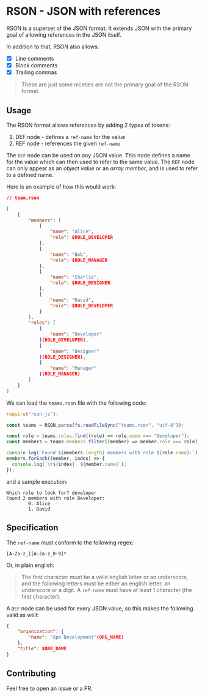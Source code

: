 # RSON - JSON with references

RSON is a superset of the JSON format. It extends JSON with the primary goal of allowing
references in the JSON itself.

In addition to that, RSON also allows:

- [x] Line comments
- [x] Block comments
- [x] Trailing commas

> These are just some niceties are not the primary goal of the RSON format.

## Usage

The RSON format allows references by adding 2 types of tokens:

1. DEF node - defines a `ref-name` for the value
2. REF node - references the given `ref-name`

The `DEF` node can be used on any JSON value. This node defines a name for the value which can then used
to refer to the same value.
The `REF` node can only appear as an _object value_ or an _array member_, and is used to refer to a
defined name.

Here is an example of how this would work:

```json
// team.rson

[
    {
        "members": [
            {
                "name": "Alice",
                "role": $ROLE_DEVELOPER
            },
            {
                "name": "Bob",
                "role": $ROLE_MANAGER
            },
            {
                "name": "Charlie",
                "role": $ROLE_DESIGNER
            },
            {
                "name": "David",
                "role": $ROLE_DEVELOPER
            }
        ],
        "roles": [
            {
                "name": "Developer"
            }(ROLE_DEVELOPER),
            {
                "name": "Designer"
            }(ROLE_DESIGNER),
            {
                "name": "Manager"
            }(ROLE_MANAGER)
        ]
    }
]
```

We can load the `teams.rson` file with the following code:

```javascript
require("rson-js");

const teams = RSON.parse(fs.readFileSync("teams.rson", "utf-8"));

const role = teams.roles.find((role) => role.name === "Developer");
const members = teams.members.filter((member) => member.role === role); // <- Note we compare the role object

console.log(`Found ${members.length} members with role ${role.name}:`);
members.forEach((member, index) => {
  console.log(`\t${index}. ${member.name}`);
});
```

and a sample execution:

```
Which role to look for? developer
Found 2 members with role Developer:
        0. Alice
        1. David
```

## Specification

The `ref-name` must conform to the following regex:

```re
[A-Za-z_][A-Za-z_0-9]*
```

Or, in plain english:

> The first character must be a valid english letter or an underscore, and the
> following letters must be either an english letter, an underscore or a digit.
> A `ref-name` must have at least 1 character (the first character).

A `DEF` node can be used for every JSON value, so this makes the following
valid as well:

```json
{
    "organization": {
        "name": "Xpo Development"(ORG_NAME)
    },
    "title": $ORG_NAME
}
```

## Contributing

Feel free to open an issue or a PR.
